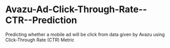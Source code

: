 # Avazu-Ad-Click-Through-Rate--CTR--Prediction
Predicting whether a mobile ad will be click from data given by Avazu using Click-Through Rate (CTR) Metric
